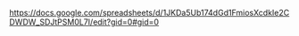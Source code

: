 https://docs.google.com/spreadsheets/d/1JKDa5Ub174dGd1FmiosXcdkIe2CDWDW_SDJtPSM0L7I/edit?gid=0#gid=0
